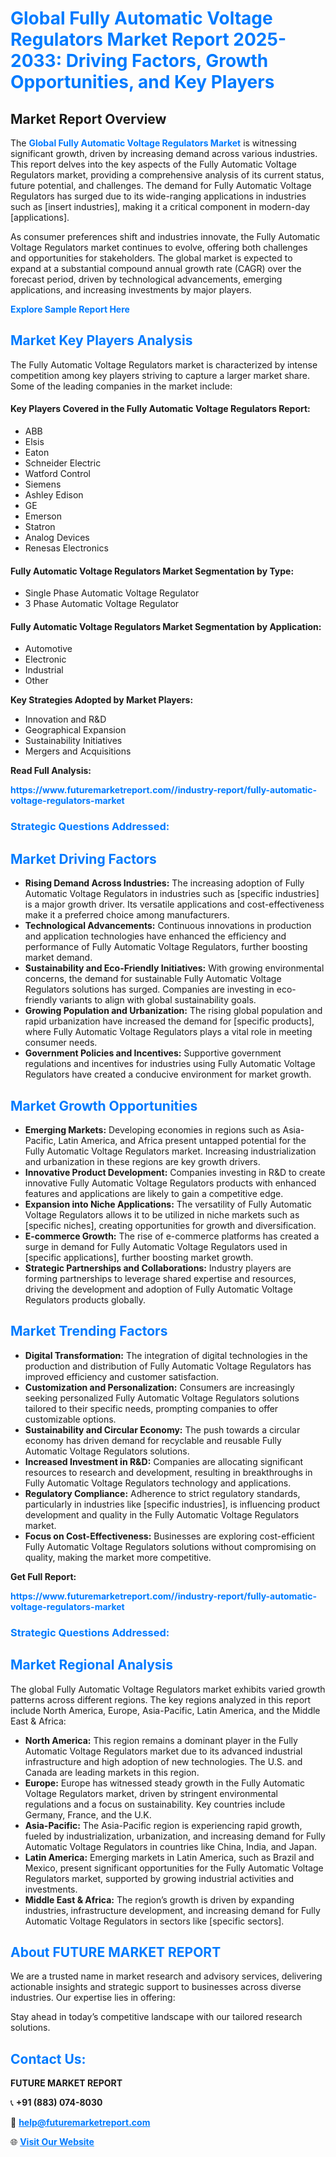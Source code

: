 <h1 style="color: #007BFF;">Global Fully Automatic Voltage Regulators Market Report 2025-2033: Driving Factors, Growth Opportunities, and Key Players</h1>

<section id="overview">
<h2>Market Report Overview</h2>
<p>The <a href="https://www.futuremarketreport.com//industry-report/fully-automatic-voltage-regulators-market" style="color: #007BFF; text-decoration: none;"><strong>Global Fully Automatic Voltage Regulators Market</strong></a> is witnessing significant growth, driven by increasing demand across various industries. This report delves into the key aspects of the Fully Automatic Voltage Regulators market, providing a comprehensive analysis of its current status, future potential, and challenges. The demand for Fully Automatic Voltage Regulators has surged due to its wide-ranging applications in industries such as [insert industries], making it a critical component in modern-day [applications].</p>
<p>As consumer preferences shift and industries innovate, the Fully Automatic Voltage Regulators market continues to evolve, offering both challenges and opportunities for stakeholders. The global market is expected to expand at a substantial compound annual growth rate (CAGR) over the forecast period, driven by technological advancements, emerging applications, and increasing investments by major players.</p>
</section>

<section id="overview">
<p><a href="https://www.futuremarketreport.com//request-sample/reportId=75168" style="color: #007BFF; text-decoration: none;"><strong>Explore Sample Report Here</strong></a></p>
</section>

<section id="key-players">
<h2 style="color: #007BFF;">Market Key Players Analysis</h2>
<p>The Fully Automatic Voltage Regulators market is characterized by intense competition among key players striving to capture a larger market share. Some of the leading companies in the market include:</p>
<h4>Key Players Covered in the Fully Automatic Voltage Regulators Report:</h4>
<ul><li>ABB</li><li>Elsis</li><li>Eaton</li><li>Schneider Electric</li><li>Watford Control</li><li>Siemens</li><li>Ashley Edison</li><li>GE</li><li>Emerson</li><li>Statron</li><li>Analog Devices</li><li>Renesas Electronics</li></ul>
<h4>Fully Automatic Voltage Regulators Market Segmentation by Type:</h4>
<ul><li>Single Phase Automatic Voltage Regulator</li><li>3 Phase Automatic Voltage Regulator</li></ul>

<h4>Fully Automatic Voltage Regulators Market Segmentation by Application:</h4>
<ul><li>Automotive</li><li>Electronic</li><li>Industrial</li><li>Other</li></ul>
<p><strong>Key Strategies Adopted by Market Players:</strong></p>
<ul>
<li>Innovation and R&D</li>
<li>Geographical Expansion</li>
<li>Sustainability Initiatives</li>
<li>Mergers and Acquisitions</li>
</ul>
</section>

<section>
<p><strong>Read Full Analysis: </strong></p><a href="https://www.futuremarketreport.com//industry-report/fully-automatic-voltage-regulators-market" style="color: #007BFF; text-decoration: none;"><strong>https://www.futuremarketreport.com//industry-report/fully-automatic-voltage-regulators-market</strong></a>
<h3 style="color: #007BFF;">Strategic Questions Addressed:</h3>
</section>

<section id="driving-factors">
<h2 style="color: #007BFF;">Market Driving Factors</h2>
<ul>
<li><strong>Rising Demand Across Industries:</strong> The increasing adoption of Fully Automatic Voltage Regulators in industries such as [specific industries] is a major growth driver. Its versatile applications and cost-effectiveness make it a preferred choice among manufacturers.</li>
<li><strong>Technological Advancements:</strong> Continuous innovations in production and application technologies have enhanced the efficiency and performance of Fully Automatic Voltage Regulators, further boosting market demand.</li>
<li><strong>Sustainability and Eco-Friendly Initiatives:</strong> With growing environmental concerns, the demand for sustainable Fully Automatic Voltage Regulators solutions has surged. Companies are investing in eco-friendly variants to align with global sustainability goals.</li>
<li><strong>Growing Population and Urbanization:</strong> The rising global population and rapid urbanization have increased the demand for [specific products], where Fully Automatic Voltage Regulators plays a vital role in meeting consumer needs.</li>
<li><strong>Government Policies and Incentives:</strong> Supportive government regulations and incentives for industries using Fully Automatic Voltage Regulators have created a conducive environment for market growth.</li>
</ul>
</section>

<section id="growth-opportunities">
<h2 style="color: #007BFF;">Market Growth Opportunities</h2>
<ul>
<li><strong>Emerging Markets:</strong> Developing economies in regions such as Asia-Pacific, Latin America, and Africa present untapped potential for the Fully Automatic Voltage Regulators market. Increasing industrialization and urbanization in these regions are key growth drivers.</li>
<li><strong>Innovative Product Development:</strong> Companies investing in R&D to create innovative Fully Automatic Voltage Regulators products with enhanced features and applications are likely to gain a competitive edge.</li>
<li><strong>Expansion into Niche Applications:</strong> The versatility of Fully Automatic Voltage Regulators allows it to be utilized in niche markets such as [specific niches], creating opportunities for growth and diversification.</li>
<li><strong>E-commerce Growth:</strong> The rise of e-commerce platforms has created a surge in demand for Fully Automatic Voltage Regulators used in [specific applications], further boosting market growth.</li>
<li><strong>Strategic Partnerships and Collaborations:</strong> Industry players are forming partnerships to leverage shared expertise and resources, driving the development and adoption of Fully Automatic Voltage Regulators products globally.</li>
</ul>
</section>

<section id="trending-factors">
<h2 style="color: #007BFF;">Market Trending Factors</h2>
<ul>
<li><strong>Digital Transformation:</strong> The integration of digital technologies in the production and distribution of Fully Automatic Voltage Regulators has improved efficiency and customer satisfaction.</li>
<li><strong>Customization and Personalization:</strong> Consumers are increasingly seeking personalized Fully Automatic Voltage Regulators solutions tailored to their specific needs, prompting companies to offer customizable options.</li>
<li><strong>Sustainability and Circular Economy:</strong> The push towards a circular economy has driven demand for recyclable and reusable Fully Automatic Voltage Regulators solutions.</li>
<li><strong>Increased Investment in R&D:</strong> Companies are allocating significant resources to research and development, resulting in breakthroughs in Fully Automatic Voltage Regulators technology and applications.</li>
<li><strong>Regulatory Compliance:</strong> Adherence to strict regulatory standards, particularly in industries like [specific industries], is influencing product development and quality in the Fully Automatic Voltage Regulators market.</li>
<li><strong>Focus on Cost-Effectiveness:</strong> Businesses are exploring cost-efficient Fully Automatic Voltage Regulators solutions without compromising on quality, making the market more competitive.</li>
</ul>
</section>

<section>
<p><strong>Get Full Report: </strong></p><a href="https://www.futuremarketreport.com//industry-report/fully-automatic-voltage-regulators-market" style="color: #007BFF; text-decoration: none;"><strong>https://www.futuremarketreport.com//industry-report/fully-automatic-voltage-regulators-market</strong></a>
<h3 style="color: #007BFF;">Strategic Questions Addressed:</h3>
</section>


<section id="regional-analysis">
<h2 style="color: #007BFF;">Market Regional Analysis</h2>
<p>The global Fully Automatic Voltage Regulators market exhibits varied growth patterns across different regions. The key regions analyzed in this report include North America, Europe, Asia-Pacific, Latin America, and the Middle East & Africa:</p>
<ul>
<li><strong>North America:</strong> This region remains a dominant player in the Fully Automatic Voltage Regulators market due to its advanced industrial infrastructure and high adoption of new technologies. The U.S. and Canada are leading markets in this region.</li>
<li><strong>Europe:</strong> Europe has witnessed steady growth in the Fully Automatic Voltage Regulators market, driven by stringent environmental regulations and a focus on sustainability. Key countries include Germany, France, and the U.K.</li>
<li><strong>Asia-Pacific:</strong> The Asia-Pacific region is experiencing rapid growth, fueled by industrialization, urbanization, and increasing demand for Fully Automatic Voltage Regulators in countries like China, India, and Japan.</li>
<li><strong>Latin America:</strong> Emerging markets in Latin America, such as Brazil and Mexico, present significant opportunities for the Fully Automatic Voltage Regulators market, supported by growing industrial activities and investments.</li>
<li><strong>Middle East & Africa:</strong> The region’s growth is driven by expanding industries, infrastructure development, and increasing demand for Fully Automatic Voltage Regulators in sectors like [specific sectors].</li>
</ul>
</section>

<footer>
<h2 style="color: #007BFF;">About FUTURE MARKET REPORT</h2>
<p>We are a trusted name in market research and advisory services, delivering actionable insights and strategic support to businesses across diverse industries. Our expertise lies in offering:</p>

<p>Stay ahead in today’s competitive landscape with our tailored research solutions.</p>

<h2 style="color: #007BFF;">Contact Us:</h2>
<p><strong>FUTURE MARKET REPORT</strong></p>
<p>📞 <strong>+91 (883) 074-8030</strong></p>
<p>📧 <strong><a href="mailto:help@futuremarketreport.com" style="color: #007BFF;">help@futuremarketreport.com</a></strong></p>
<p>🌐 <strong><a href="https://www.futuremarketreport.com/" style="color: #007BFF;">Visit Our Website</a></strong></p>
</footer>
